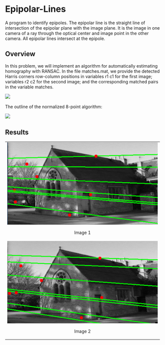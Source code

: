 # Epipolar-Lines
A program to identify epipoles. The epipolar line is the straight line of intersection of the epipolar plane with the image plane. It is the image in one camera of a ray through the optical center and image point in the other camera. All epipolar lines intersect at the epipole.

## Overview

In this problem, we will implement an algorithm for automatically estimating homography with RANSAC. In the file matches.mat, we provide the detected Harris corners row-column positions in variables r1 c1 for the first image; variables r2 c2 for the second image; and the corresponding matched pairs in the variable matches.

<!-- <img src="https://drive.google.com/uc?id=1Tr723u5OXmwkd4RDmu9z886ITJU9j1cL&export=download" width="800"/> -->

<img src="https://drive.google.com/uc?id=17mwO8QH24vw1Kv1aBONgFXKi53HqUMEd&export=download" width="800"/>


The outline of the normalized 8-point algorithm:

<img src="https://drive.google.com/uc?id=1nVnvBpKeLmiowT9Q4_QauogXpcdXBmHm&export=download" width="700"/>

## Results

<table>
    <tr><td><img src="Results/imageA.png"><p align="center"> Image 1</p></td></tr>
    <tr><td><img src="Results/imageB.png"><p align="center"> Image 2</p></td></tr>
</table>